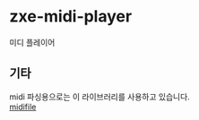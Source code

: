 # zxe-midi-player
미디 플레이어

## 기타
midi 파싱용으로는 이 라이브러리를 사용하고 있습니다.  
[midifile](https://github.com/nfroidure/midifile)